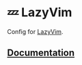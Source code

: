 # 💤 LazyVim

Config for [LazyVim](https://github.com/LazyVim/LazyVim).

## [Documentation](https://lazyvim.github.io/installation)
